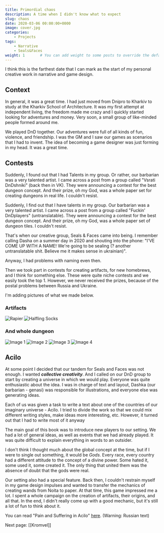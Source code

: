 ```yaml
---
title: Primordial chaos
description: A time when I didn't know what to expect
slug: chaos
date: 2020-03-06 00:00:00+0000
image: cover.jpg
categories:
    - Projects
tags:
    - Narrative
    - Seals&Faces
weight: 1       # You can add weight to some posts to override the default sorting (date descending)
---
```


I think this is the farthest date that I can mark as the start of my personal creative work in narrative and game design.

## Context
In general, it was a great time. I had just moved from Dnipro to Kharkiv to study at the Kharkiv School of Architecture. It was my first attempt at independent living, the freedom made me crazy and I quickly started looking for adventures and money. Very soon, a small group of like-minded people formed around me. 

We played DnD together. Our adventures were full of all kinds of fun, violence, and friendship. I was the GM and I saw our games as scenarios that I had to invent. The idea of becoming a game designer was just forming in my head. It was a great time.

## Contests
Suddenly, I found out that I had Talents in my group. Or rather, our barbarian was a very talented artist. I came across a post from a group called "Vsrati DnDshniki" (back then in VK). They were announcing a contest for the best dungeon concept. And their prize, oh my God, was a whole paper set for creating dungeons in real life. I couldn't resist.

Suddenly, I find out that I have talents in my group. Our barbarian was a very talented artist. I came across a post from a group called "Fuckin' DnDplayers" (untranslatable). They were announcing a contest for the best dungeon concept. And their prize, oh my God, was a whole paper set of dungeon tiles. I couldn't resist.

That's when our creative group, Seals & Faces came into being. I remember calling Dasha on a summer day in 2020 and shouting into the phone: "I'VE COME UP WITH A NAME! We're going to be sealing (? another untranslatable shit. Believe me it makes sense in ukrainian)". 

Anyway, I had problems with naming even then.

Then we took part in contests for creating artifacts, for new homebrews, and I think for something else. These were quite niche contests and we easily took the top 1. However, we never received the prizes, because of the postal problems between Russia and Ukraine.

I'm adding pictures of what we made below.

### Artifacts
![Rapier](rapier.jpg) ![Halfling Socks](sock.jpg)

### And whole dungeon
![Image 1](dung_01.jpg) ![Image 2](dung_01.jpg) ![Image 3](dung_03.jpg) ![Image 4](dung_04.jpg)


## Acilo
At some point I decided that our tandem for Seals and Faces was not enough. I wanted ***collective creativity***. And I called on our DnD group to start by creating a universe in which we would play. Everyone was quite enthusiastic about the idea. I was in charge of text and layout, Dashka (our barbarian - genasi) was responsible for illustrations, and everyone else was generating ideas.

Each of us was given a task to write a text about one of the countries of our imaginary universe - Acilo. I tried to divide the work so that we could mix different writing styles, make ideas more interesting, etc. However, it turned out that I had to write most of it anyway

The main goal of this book was to introduce new players to our setting. We had a lot of general ideas, as well as events that we had already played. It was quite difficult to explain everything in words to an outsider.

I don't think I thought much about the global concept at the time, but if I were to single out something, it would be *Gods*. Every race, every country had a different attitude to the concept of a divine power. Some hated it, some used it, some created it. The only thing that united them was the absence of doubt that the gods were real.

Our setting also had a special feature. Back then, I couldn't restrain myself in my game design impulses and wanted to transfer the mechanics of creating wands from Noita to paper. At that time, this game impressed me a lot. I spent a whole campaign on the creation of artifacts, their origins, and all that. In the end, I didn't really come up with a good mechanic, but it's still a lot of fun to think about it.

You can read "Pain and Suffering in Acilo" [here](https://drive.google.com/file/d/1qVA00qspJ3dSjpEvCebWW_C5yBsXPN02/view?usp=drive_link). (Warning: Russian text)

Next page: [[Kromvel]]